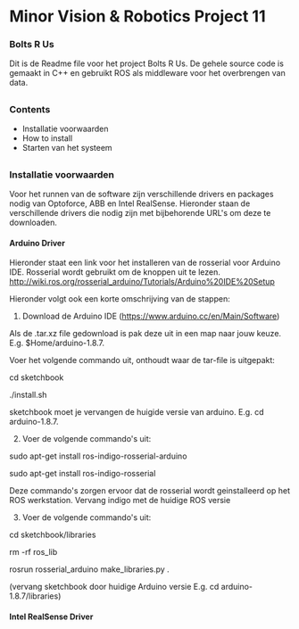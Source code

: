 # Minor Vision & Robotics Project 11
### Bolts R Us

Dit is de Readme file voor het project Bolts R Us. De gehele source code is gemaakt in C++ en gebruikt ROS als middleware voor 
het overbrengen van data.

##

### Contents
  - Installatie voorwaarden
  - How to install
  - Starten van het systeem
  
##
  
### Installatie voorwaarden
Voor het runnen van de software zijn verschillende drivers en packages nodig van Optoforce, ABB en Intel RealSense. Hieronder 
staan de verschillende drivers die nodig zijn met bijbehorende URL's om deze te downloaden.

#### Arduino Driver
Hieronder staat een link voor het installeren van de rosserial voor Arduino IDE. Rosserial wordt gebruikt om de knoppen uit te lezen.
http://wiki.ros.org/rosserial_arduino/Tutorials/Arduino%20IDE%20Setup

Hieronder volgt ook een korte omschrijving van de stappen:
1. Download de Arduino IDE (https://www.arduino.cc/en/Main/Software)

Als de .tar.xz file gedownload is pak deze uit in een map naar jouw keuze. E.g. $Home/arduino-1.8.7.

Voer het volgende commando uit, onthoudt  waar de tar-file is uitgepakt: 

cd sketchbook

./install.sh

sketchbook moet je vervangen de huigide versie van arduino. E.g. cd arduino-1.8.7.

2. Voer de volgende commando's uit:

sudo apt-get install ros-indigo-rosserial-arduino

sudo apt-get install ros-indigo-rosserial

Deze commando's zorgen ervoor dat de rosserial wordt geinstalleerd op het ROS werkstation. Vervang indigo met de huidige ROS versie

3. Voer de volgende commando's uit: 

cd sketchbook/libraries 
  
rm -rf ros_lib

rosrun rosserial_arduino make_libraries.py .

(vervang sketchbook door huidige Arduino versie E.g. cd arduino-1.8.7/libraries)

#### Intel RealSense Driver
